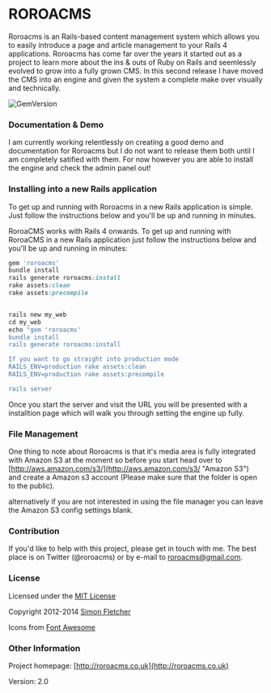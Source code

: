 # ROROACMS

Roroacms is an Rails-based content management system which allows you to easily introduce a page and article management to your Rails 4 applications. Roroacms has come far over the years it started out as a project to learn more about the ins & outs of Ruby on Rails and seemlessly evolved to grow into a fully grown CMS. In this second release I have moved the CMS into an engine and given the system a complete make over visually and technically.

![GemVersion](https://badge.fury.io/rb/roroacms.png)

### Documentation & Demo 

I am currently working relentlessly on creating a good demo and documentation for Roroacms but I do not want to release them both until I am completely satified with them. For now however you are able to install the engine and check the admin panel out!


### Installing into a new Rails application

To get up and running with Roroacms in a new Rails application is simple. Just follow the
instructions below and you'll be up and running in minutes.

RoroaCMS works with Rails 4 onwards. To get up and running with RoroaCMS in a new Rails application just follow the instructions below and you'll be up and running in minutes:

```ruby
gem 'roroacms'
bundle install
rails generate roroacms:install
rake assets:clean
rake assets:precompile


rails new my_web
cd my_web
echo "gem 'roroacms'
bundle install
rails generate roroacms:install

If you want to go straight into production mode
RAILS_ENV=production rake assets:clean
RAILS_ENV=production rake assets:precompile

rails server
```

Once you start the server and visit the URL you will be presented with a installtion page which will walk you through setting the engine up fully.

### File Management

One thing to note about Roroacms is that it's media area is fully integrated with Amazon S3 at the moment so before you start head over to [http://aws.amazon.com/s3/](http://aws.amazon.com/s3/ "Amazon S3") and create a Amazon s3 account (Please make sure that the folder is open to the public).

alternatively if you are not interested in using the file manager you can leave the Amazon S3 config settings blank.

### Contribution

If you'd like to help with this project, please get in touch with me. The best place is on Twitter (@roroacms) or by e-mail to roroacms@gmail.com.

### License

Licensed under the [MIT License](http://creativecommons.org/licenses/MIT/)

Copyright 2012-2014 [Simon Fletcher](https://github.com/fletcher890)

Icons from [Font Awesome](http://fortawesome.github.io/Font-Awesome/)

### Other Information

Project homepage: [http://roroacms.co.uk](http://roroacms.co.uk)


Version: 2.0